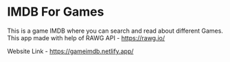 # IMDB For Games

This is a game IMDB where you can search and read about different Games. This app made with help of RAWG API - https://rawg.io/ 

Website Link - https://gameimdb.netlify.app/

